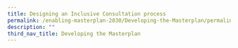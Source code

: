 ```yaml
---
title: Designing an Inclusive Consultation process
permalink: /enabling-masterplan-2030/Developing-the-Masterplan/permalink
description: ""
third_nav_title: Developing the Masterplan
---
```


